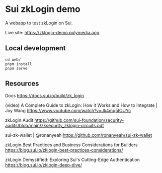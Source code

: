 # Sui zkLogin demo

A webapp to test zkLogin on Sui.

Live site: https://zklogin-demo.polymedia.app

## Local development

```
cd web/
pnpm install
pnpm serve
```

## Resources

Docs
https://docs.sui.io/build/zk_login

(video) A Complete Guide to zkLogin: How it Works and How to Integrate | Joy Wang
https://www.youtube.com/watch?v=Jk4mq5IOUYc

zkLogin Audit
https://github.com/sui-foundation/security-audits/blob/main/zksecurity_zklogin-circuits.pdf

sui-zk-wallet | @ronanyeah
https://github.com/ronanyeah/sui-zk-wallet

zkLogin Best Practices and Business Considerations for Builders
https://blog.sui.io/zklogin-best-practices-considerations/

zkLogin Demystified: Exploring Sui's Cutting-Edge Authentication
https://blog.sui.io/zklogin-deep-dive/
